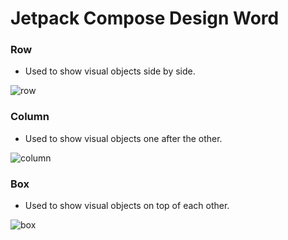 # Jetpack Compose Design Word

### Row
- Used to show visual objects side by side.

![row](https://github.com/mendess12/JetpackComposeDesignWork/assets/76566952/c8147cf2-cec6-47cc-b032-02d0a6d3047e)

### Column
- Used to show visual objects one after the other.

![column](https://github.com/mendess12/JetpackComposeDesignWork/assets/76566952/9194d1e9-f659-4384-a0a6-fe6bd9de89db)

### Box
- Used to show visual objects on top of each other.

![box](https://github.com/mendess12/JetpackComposeDesignWork/assets/76566952/f7ecde3a-a532-42ad-8a97-9f169eb0efbc)
